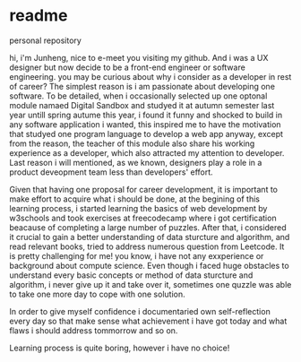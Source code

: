 # readme
personal repository

hi, i'm Junheng, nice to e-meet you visiting my github. And i was a UX designer but now decide to be a front-end engineer or software engineering.
you may be curious about why i consider as a developer in rest of career? The simplest reason is i am passionate about developing one software. To be detailed, when i occasionally selected up one optonal module namaed Digital Sandbox and studyed it at autumn semester last year untill spring autume this year, i found it funny and shocked to build in any software application i wanted, this inspired me to have the motivation that studyed one program language to develop a web app anyway, except from the reason, the teacher of this module also share his working experience as a developer, which also attracted my attention to developer. Last reason i will mentioned, as we known, designers play a role in a product deveopment team less than developers' effort. 

Given that having one proposal for career development, it is important to make effort to acquire what i should be done, at the begining of this learning process, i started learning the basics of web development by w3schools and took exercises at freecodecamp where i got certification beacause of completing a large number of puzzles. After that, i considered it crucial to gain a better understanding of data sturcture and algorithm, and read relevant books, tried to address numerous question from Leetcode. It is pretty challenging for me! you know, i have not any exxperience or background about compute science. Even though i faced huge obstacles to understand every basic concepts or method of data sturcture and algorithm, i never give up it and take over it, sometimes one quzzle was able to take one more day to cope with one solution.

In order to give myself confidence i documentaried own self-reflection every day so that make sense what achievement i have got today and what flaws i should address tommorrow and so on.

Learning process is quite boring, however i have no choice!


